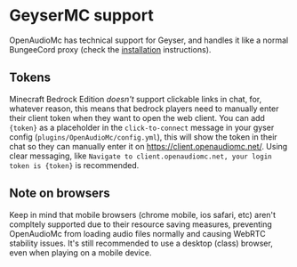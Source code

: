 [//]: # (TITLE:Gyser)
[//]: # (DESCRIPTION:Using OpenAudioMc with gyser/bedrock)
[//]: # (TAGS:gyser,bedrock,pe)
# GeyserMC support
OpenAudioMc has technical support for Geyser, and handles it like a normal BungeeCord proxy (check the [installation](installation.md) instructions).

## Tokens
Minecraft Bedrock Edition *doesn't* support clickable links in chat, for, whatever reason, this means that bedrock players need to manually enter their client token when they want to open the web client.
You can add `{token}` as a placeholder in the `click-to-connect` message in your gyser config (`plugins/OpenAudioMc/config.yml`), this will show the token in their chat so they can manually enter it on https://client.openaudiomc.net/.
Using clear messaging, like `Navigate to client.openaudiomc.net, your login token is {token}` is recommended.

## Note on browsers
Keep in mind that mobile browsers (chrome mobile, ios safari, etc) aren't compltely supported due to their resource saving measures, preventing OpenAudioMc from loading audio files normally and causing WebRTC stability issues. It's still recommended to use a desktop (class) browser, even when playing on a mobile device.
